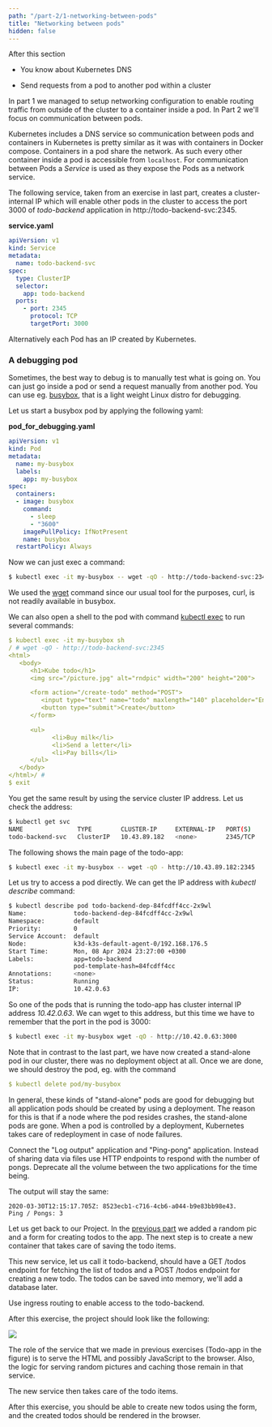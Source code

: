 ```yaml
---
path: "/part-2/1-networking-between-pods"
title: "Networking between pods"
hidden: false
---
```


<text-box variant='learningObjectives' name='Learning Objectives'>

After this section

- You know about Kubernetes DNS

- Send requests from a pod to another pod within a cluster

</text-box>

In part 1 we managed to setup networking configuration to enable routing traffic from outside of the cluster to a container inside a pod. In Part 2 we'll focus on communication between pods.

Kubernetes includes a DNS service so communication between pods and containers in Kubernetes is pretty similar as it was with containers in Docker compose. Containers in a pod share the network. As such every other container inside a pod is accessible from `localhost`. For communication between Pods a _Service_ is used as they expose the Pods as a network service.

The following service, taken from an exercise in last part, creates a cluster-internal IP which will enable other pods in the cluster to access the port 3000 of _todo-backend_ application in http://todo-backend-svc:2345.

**service.yaml**

```yaml
apiVersion: v1
kind: Service
metadata:
  name: todo-backend-svc
spec:
  type: ClusterIP
  selector:
    app: todo-backend
  ports:
    - port: 2345
      protocol: TCP
      targetPort: 3000
```

Alternatively each Pod has an IP created by Kubernetes.

### A debugging pod

Sometimes, the best way to debug is to manually test what is going on. You can just go inside a pod or send a request manually from another pod. You can use eg. [busybox](https://en.wikipedia.org/wiki/BusyBox), that is a light weight Linux distro for debugging.

Let us start a busybox pod by applying the following yaml:

**pod_for_debugging.yaml**

```yaml
apiVersion: v1
kind: Pod
metadata:
  name: my-busybox
  labels:
    app: my-busybox
spec:
  containers:
  - image: busybox
    command:
      - sleep
      - "3600"
    imagePullPolicy: IfNotPresent
    name: busybox
  restartPolicy: Always
```

Now we can just exec a command:

```bash
$ kubectl exec -it my-busybox -- wget -qO - http://todo-backend-svc:2345
```

We used the [wget](https://www.gnu.org/software/wget/) command since our usual tool for the purposes, curl, is not readily available in busybox.

We can also open a shell to the pod with command [kubectl exec](https://kubernetes.io/docs/tasks/debug/debug-application/get-shell-running-container/) to run several commands:

```yaml
$ kubectl exec -it my-busybox sh
/ # wget -qO - http://todo-backend-svc:2345
<html>
   <body>
      <h1>Kube todo</h1>
      <img src="/picture.jpg" alt="rndpic" width="200" height="200">

      <form action="/create-todo" method="POST">
         <input type="text" name="todo" maxlength="140" placeholder="Enter todo">
         <button type="submit">Create</button>
      </form>

      <ul>
            <li>Buy milk</li>
            <li>Send a letter</li>
            <li>Pay bills</li>
      </ul>
   </body>
</html>/ #
$ exit
```

You get the same result by using the service cluster IP address. Let us check the address:

```bash
$ kubectl get svc
NAME               TYPE        CLUSTER-IP     EXTERNAL-IP   PORT(S)    AGE
todo-backend-svc   ClusterIP   10.43.89.182   <none>        2345/TCP   2d1h
```

The following shows the main page of the todo-app:

```bash
$ kubectl exec -it my-busybox -- wget -qO - http://10.43.89.182:2345
```

Let us try to access a pod directly. We can get the IP address with _kubectl describe_ command:

```bash
$ kubectl describe pod todo-backend-dep-84fcdff4cc-2x9wl
Name:             todo-backend-dep-84fcdff4cc-2x9wl
Namespace:        default
Priority:         0
Service Account:  default
Node:             k3d-k3s-default-agent-0/192.168.176.5
Start Time:       Mon, 08 Apr 2024 23:27:00 +0300
Labels:           app=todo-backend
                  pod-template-hash=84fcdff4cc
Annotations:      <none>
Status:           Running
IP:               10.42.0.63
```

So one of the pods that is running the todo-app has cluster internal IP address _10.42.0.63_. We can wget to this address, but this time we have to remember that the port in the pod is 3000:

```bash
$ kubectl exec -it my-busybox wget -qO - http://10.42.0.63:3000
```

Note that in contrast to the last part, we have now created a stand-alone pod in our cluster, there was no deployment object at all. Once we are done, we should destroy the pod, eg. with the command

```yaml
$ kubectl delete pod/my-busybox
```
In general, these kinds of "stand-alone" pods are good for debugging but all application pods should be created by using a deployment. The reason for this is that if a node where the pod resides crashes, the stand-alone pods are gone. When a pod is controlled by a deployment, Kubernetes takes care of redeployment in case of node failures.

</text-box>

<exercise name='Exercise 2.01: Connecting pods'>

Connect the "Log output" application and "Ping-pong" application. Instead of sharing data via files use HTTP endpoints to respond with the number of pongs. Deprecate all the volume between the two applications for the time being.

The output will stay the same:

```
2020-03-30T12:15:17.705Z: 8523ecb1-c716-4cb6-a044-b9e83bb98e43.
Ping / Pongs: 3
```

</exercise>

<exercise name='Exercise 2.02: Project v1.0'>

Let us get back to our Project. In the [previous part](/part-1/4-introduction-to-storage) we added a random pic and a form for creating todos to the app. The next step is to create a new container that takes care of saving the todo items.

This new service, let us call it todo-backend, should have a GET /todos endpoint for fetching the list of todos and a POST /todos endpoint for creating a new todo. The todos can be saved into memory, we'll add a database later.

Use ingress routing to enable access to the todo-backend.

After this exercise, the project should look like the following:

<img src="../img/p2-2.png">

The role of the service that we made in previous exercises (Todo-app in the figure) is to serve the HTML and possibly JavaScript to the browser. Also, the logic for serving random pictures and caching those remain in that service.

The new service then takes care of the todo items.

After this exercise, you should be able to create new todos using the form, and the created todos should be rendered in the browser.

</exercise>
